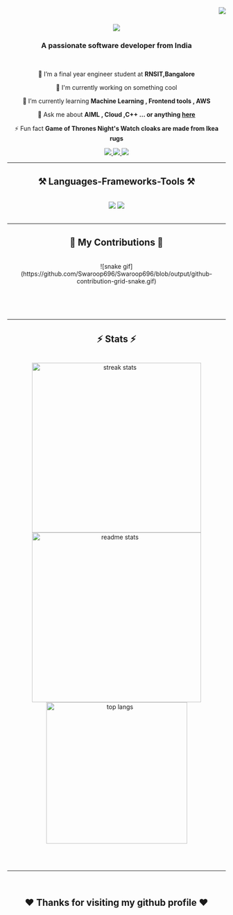 <img align="right" src="https://visitor-badge.laobi.icu/badge?page_id=Swaroop696.Swaroop696" />

<h1 align="center">
    <img src="https://readme-typing-svg.herokuapp.com/?font=Righteous&size=35&center=true&vCenter=true&width=500&height=70&duration=4000&lines=Hi+There!+👋;+I'm+Swaroop+KS!;" />
</h1>

<h3 align="center">A passionate software developer from India</h3>

<br/>

<div align="center">
 
 🔭 I’m a final year engineer student at **RNSIT,Bangalore**

 🤖 I'm currently working on something cool
 
 🌱 I’m currently learning **Machine Learning , Frontend tools , AWS**

💬 Ask me about **AIML , Cloud ,C++ ... or anything [here](https://github.com/Swaroop696/Swaroop696/issues)**

⚡ Fun fact **Game of Thrones Night's Watch cloaks are made from Ikea rugs**

 </div>
 
<div align="center"> 
  <a href="mailto:swaroop696ponnappa@gmail.com">
    <img src="https://img.shields.io/badge/Gmail-333333?style=for-the-badge&logo=gmail&logoColor=red" />
  </a>
  <a href="https://www.linkedin.com/in/swaroop-k-s-1940b0207/" target="_blank">
    <img src="https://img.shields.io/badge/LinkedIn-0077B5?style=for-the-badge&logo=linkedin&logoColor=white" target="_blank" />
  </a>
  <a href="https://github.com/Swaroop696" target="_blank">
     <img src="https://img.shields.io/badge/Github-FF5722?style=for-the-badge&logo=todoist&logoColor=white" target="_blank" /> <!-- sqlite, safari, google-chrome are other good icon options -->
  </a>
</div>

 <hr/>
 
<h2 align="center">⚒️ Languages-Frameworks-Tools ⚒️</h2>
<br/>
<div align="center">
    <img src="https://skillicons.dev/icons?i=androidstudio,aws,cpp,html,css,vscode,github,dart,discord,git,r" />
    <img src="https://skillicons.dev/icons?i=flutter,python,javascript,github,linux,firebase,tensorflow,c,java,postgres,mysql,flask" /><br>
</div>

<br/>
<hr/>

<div align="center">
  <h2>🐍 My Contributions 🐍</h2>
  <br>
  ![snake gif](https://github.com/Swaroop696/Swaroop696/blob/output/github-contribution-grid-snake.gif)
  
  <br/><br/><br/>
</div>

<hr/>

<h2 align="center">⚡ Stats ⚡</h2>
<br>
<div align=center>
  <img width=390 src="https://streak-stats.demolab.com/?user=Swaroop696&theme=react&border_radius=10" alt="streak stats"/>
  <img width=390 src="https://github-readme-stats.vercel.app/api?username=Swaroop696&theme=react&rank_icon=github&border_radius=10" alt="readme stats" />
  <br/>
  <img width=325 align="center" src="https://github-readme-stats.vercel.app/api/top-langs/?username=Swaroop696&hide=HTML&langs_count=8&layout=compact&theme=react&border_radius=10&size_weight=0.5&count_weight=0.5&exclude_repo=github-readme-stats" alt="top langs" />
</div>

<br/><br/>

<hr/>

<br/>

<div align="center">
 <h2>❤ Thanks for visiting my github profile ❤</h2>
</div>

<br/>
